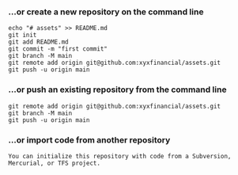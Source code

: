 ### …or create a new repository on the command line
```
echo "# assets" >> README.md
git init
git add README.md
git commit -m "first commit"
git branch -M main
git remote add origin git@github.com:xyxfinancial/assets.git
git push -u origin main
```
### …or push an existing repository from the command line
```
git remote add origin git@github.com:xyxfinancial/assets.git
git branch -M main
git push -u origin main
```
### …or import code from another repository
```
You can initialize this repository with code from a Subversion, Mercurial, or TFS project.
```

